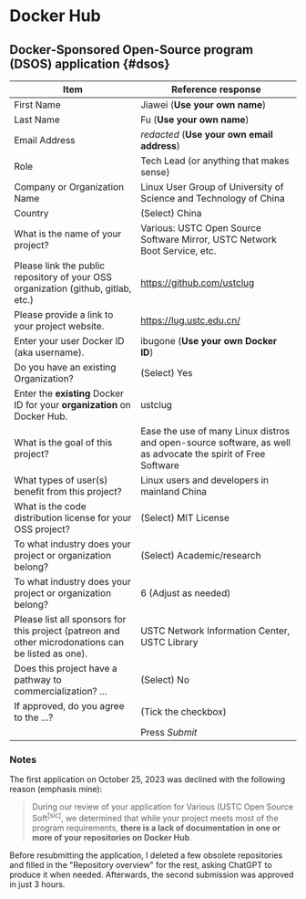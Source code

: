 # Docker Hub

## Docker-Sponsored Open-Source program (DSOS) application {#dsos}

| Item                                                                                               | Reference response                                                                                           |
| -------------------------------------------------------------------------------------------------- | ------------------------------------------------------------------------------------------------------------ |
| First Name                                                                                         | Jiawei (**Use your own name**)                                                                               |
| Last Name                                                                                          | Fu (**Use your own name**)                                                                                   |
| Email Address                                                                                      | *redacted* (**Use your own email address**)                                                                  |
| Role                                                                                               | Tech Lead (or anything that makes sense)                                                                     |
| Company or Organization Name                                                                       | Linux User Group of University of Science and Technology of China                                            |
| Country                                                                                            | (Select) China                                                                                               |
| What is the name of your project?                                                                  | Various: USTC Open Source Software Mirror, USTC Network Boot Service, etc.                                   |
| Please link the public repository of your OSS organization (github, gitlab, etc.)                  | <https://github.com/ustclug>                                                                                 |
| Please provide a link to your project website.                                                     | <https://lug.ustc.edu.cn/>                                                                                   |
| Enter your user Docker ID (aka username).                                                          | ibugone (**Use your own Docker ID**)                                                                         |
| Do you have an existing Organization?                                                              | (Select) Yes                                                                                                 |
| Enter the **existing** Docker ID for your **organization** on Docker Hub.                          | ustclug                                                                                                      |
| What is the goal of this project?                                                                  | Ease the use of many Linux distros and open-source software, as well as advocate the spirit of Free Software |
| What types of user(s) benefit from this project?                                                   | Linux users and developers in mainland China                                                                 |
| What is the code distribution license for your OSS project?                                        | (Select) MIT License                                                                                         |
| To what industry does your project or organization belong?                                         | (Select) Academic/research                                                                                   |
| To what industry does your project or organization belong?                                         | 6 (Adjust as needed)                                                                                         |
| Please list all sponsors for this project (patreon and other microdonations can be listed as one). | USTC Network Information Center, USTC Library                                                                |
| Does this project have a pathway to commercialization? ...                                         | (Select) No                                                                                                  |
| If approved, do you agree to the ...?                                                              | (Tick the checkbox)                                                                                          |
|                                                                                                    | Press *Submit*                                                                                               |

### Notes

The first application on October 25, 2023 was declined with the following reason (emphasis mine):

> During our review of your application for Various (USTC Open Source Soft<sup>\[sic\]</sup>, we determined that while your project meets most of the program requirements, **there is a lack of documentation in one or more of your repositories on Docker Hub**.

Before resubmitting the application, I deleted a few obsolete repositories and filled in the "Repository overview" for the rest, asking ChatGPT to produce it when needed. Afterwards, the second submission was approved in just 3 hours.
